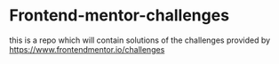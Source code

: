 # Frontend-mentor-challenges
this is a repo which will contain solutions of the challenges provided by https://www.frontendmentor.io/challenges
